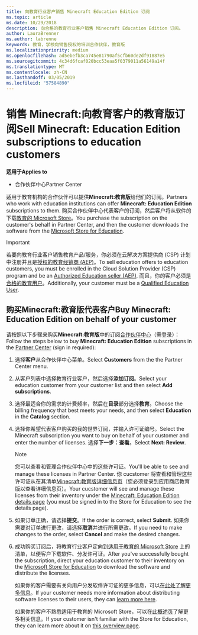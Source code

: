 ```yaml
---
title: 向教育行业客户销售 Minecraft Education Edition 订阅
ms.topic: article
ms.date: 10/29/2018
description: 向合格的教育行业客户销售 Minecraft Education Edition 订阅。
author: LauraBrenner
ms.author: labrenne
keywords: 教育，学校向销售授权的培训合作伙伴，教育版
ms.localizationpriority: medium
ms.openlocfilehash: ad5ebefb3ca745e81790af5cfb60de2df91887e5
ms.sourcegitcommit: 4c34d6fcaf020bcc53eaa5f0379011a56149a14f
ms.translationtype: MT
ms.contentlocale: zh-CN
ms.lasthandoff: 03/05/2019
ms.locfileid: "57584890"
---
```

# <a name="sell-minecraft-education-edition-subscriptions-to-education-customers"></a><span data-ttu-id="42f28-104">销售 Minecraft:向教育客户的教育版订阅</span><span class="sxs-lookup"><span data-stu-id="42f28-104">Sell Minecraft: Education Edition subscriptions to education customers</span></span>

<span data-ttu-id="42f28-105">**适用于**</span><span class="sxs-lookup"><span data-stu-id="42f28-105">**Applies to**</span></span>

-  <span data-ttu-id="42f28-106">合作伙伴中心</span><span class="sxs-lookup"><span data-stu-id="42f28-106">Partner Center</span></span>

<span data-ttu-id="42f28-107">适用于教育机构的合作伙伴可以提供**Minecraft:教育版**给他们的订阅。</span><span class="sxs-lookup"><span data-stu-id="42f28-107">Partners who work with education institutions can offer **Minecraft: Education Edition** subscriptions to them.</span></span> <span data-ttu-id="42f28-108">购买合作伙伴中心代表客户的订阅，然后客户将从软件的下载[教育的 Microsoft Store](https://educationstore.microsoft.com)。</span><span class="sxs-lookup"><span data-stu-id="42f28-108">You purchase the subscription on the customer's behalf in Partner Center, and then the customer downloads the software from the [Microsoft Store for Education](https://educationstore.microsoft.com).</span></span> 

>[!IMPORTANT]
><span data-ttu-id="42f28-109">若要向教育行业客户销售教育产品/服务，你必须在云解决方案提供商 (CSP) 计划中注册并且是[授权的教育经销商 (AEP)](https://www.mepn.com)。</span><span class="sxs-lookup"><span data-stu-id="42f28-109">To sell education offers to education customers, you must be enrolled in the Cloud Solution Provider (CSP) program and be an [Authorized Education seller (AEP)](https://www.mepn.com).</span></span> <span data-ttu-id="42f28-110">而且，你的客户必须是[合格的教育用户](https://www.microsoftvolumelicensing.com/DocumentSearch.aspx?Mode=3&DocumentTypeId=7)。</span><span class="sxs-lookup"><span data-stu-id="42f28-110">Additionally, your customer must be a [Qualified Education User](https://www.microsoftvolumelicensing.com/DocumentSearch.aspx?Mode=3&DocumentTypeId=7).</span></span>  

 
## <a name="buy-minecraft-education-edition-on-behalf-of-your-customer"></a><span data-ttu-id="42f28-111">购买**Minecraft:教育版**代表客户</span><span class="sxs-lookup"><span data-stu-id="42f28-111">Buy **Minecraft: Education Edition** on behalf of your customer</span></span>

<span data-ttu-id="42f28-112">请按照以下步骤来购买**Minecraft:教育版**中的订阅[合作伙伴中心](https://partnercenter.microsoft.com/pcv/dashboard/overview
)（需登录）：</span><span class="sxs-lookup"><span data-stu-id="42f28-112">Follow the steps below to buy **Minecraft: Education Edition** subscriptions in the [Partner Center](https://partnercenter.microsoft.com/pcv/dashboard/overview
) (sign in required):</span></span>

  1.  <span data-ttu-id="42f28-113">选择**客户**从合作伙伴中心菜单。</span><span class="sxs-lookup"><span data-stu-id="42f28-113">Select **Customers** from the the Partner Center menu.</span></span>
  
  2.  <span data-ttu-id="42f28-114">从客户列表中选择教育行业客户，然后选择**添加订阅**。</span><span class="sxs-lookup"><span data-stu-id="42f28-114">Select your education customer from your customer list and then select **Add subscriptions**.</span></span>
  
  3.  <span data-ttu-id="42f28-115">选择最适合你的需求的计费频率，然后在**目录**部分选择**教育**。</span><span class="sxs-lookup"><span data-stu-id="42f28-115">Choose the billing frequency that best meets your needs, and then select **Education** in the **Catalog** section.</span></span>

  4.  <span data-ttu-id="42f28-116">选择你希望代表客户购买的我的世界订阅，并输入许可证编号。</span><span class="sxs-lookup"><span data-stu-id="42f28-116">Select the Minecraft subscription you want to buy on behalf of your customer and enter the number of licenses.</span></span> <span data-ttu-id="42f28-117">选择**下一步：查看**。</span><span class="sxs-lookup"><span data-stu-id="42f28-117">Select **Next: Review**.</span></span>

      >[!NOTE]
      ><span data-ttu-id="42f28-118">您可以查看和管理合作伙伴中心中的这些许可证。</span><span class="sxs-lookup"><span data-stu-id="42f28-118">You'll be able to see and manage these licenses in Partner Center.</span></span> <span data-ttu-id="42f28-119">你 cucstomer 将查看和管理这些许可证从在其清单[Minecraft:教育版详细信息页](https://educationstore.microsoft.com/en-us/store/details/minecraft-education-edition/9nblggh4r2r6)（您必须登录到应用商店教育版以查看详细信息页）。</span><span class="sxs-lookup"><span data-stu-id="42f28-119">Your cucstomer will see and manage these licenses from their inventory under the [Minecraft: Education Edition details page](https://educationstore.microsoft.com/en-us/store/details/minecraft-education-edition/9nblggh4r2r6) (you must be signed in to the Store for Education to see the details page).</span></span> 

  5.  <span data-ttu-id="42f28-120">如果订单正确，请选择**提交**。</span><span class="sxs-lookup"><span data-stu-id="42f28-120">If the order is correct, select **Submit**.</span></span> <span data-ttu-id="42f28-121">如果你需要对订单进行更改，请选择**取消**并进行所需更改。</span><span class="sxs-lookup"><span data-stu-id="42f28-121">If you need to make changes to the order, select **Cancel** and make the desired changes.</span></span>   

  6.  <span data-ttu-id="42f28-122">成功购买订阅后，将教育行业客户定向到[适用于教育的 Microsoft Store](https://educationstore.microsoft.com) 上的清单，以便客户下载软件、分发许可证。</span><span class="sxs-lookup"><span data-stu-id="42f28-122">After you've successfully bought the subscription, direct your education customer to their inventory on the [Microsoft Store for Education](https://educationstore.microsoft.com) to download the software and distribute the licenses.</span></span>

      <span data-ttu-id="42f28-123">如果你的客户需要有关向用户分发软件许可证的更多信息，可以[在此处了解更多信息](https://docs.microsoft.com/education/windows/school-get-minecraft#distribute-minecraft)。</span><span class="sxs-lookup"><span data-stu-id="42f28-123">If your customer needs more information about distributing software licenses to their users, they can [learn more here](https://docs.microsoft.com/education/windows/school-get-minecraft#distribute-minecraft).</span></span>  
  
      <span data-ttu-id="42f28-124">如果你的客户不熟悉适用于教育的 Microsoft Store，可以在[此概述页](https://docs.microsoft.com/microsoft-store/windows-store-for-business-overview)了解更多相关信息。</span><span class="sxs-lookup"><span data-stu-id="42f28-124">If your customer isn't familiar with the Store for Education, they can learn more about it on [this overview page](https://docs.microsoft.com/microsoft-store/windows-store-for-business-overview).</span></span>  

      

